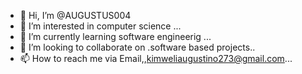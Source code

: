 - 👋 Hi, I’m @AUGUSTUS004
- 👀 I’m interested in computer science ...
- 🌱 I’m currently learning software engineerig ...
- 💞️ I’m looking to collaborate on .software based projects..
- 📫 How to reach me via Email,,kimweliaugustino273@gmail.com...

<!---
AUGUSTUS004/AUGUSTUS004 is a ✨ special ✨ repository because its `README.md` (this file) appears on your GitHub profile.
You can click the Preview link to take a look at your changes.
--->
